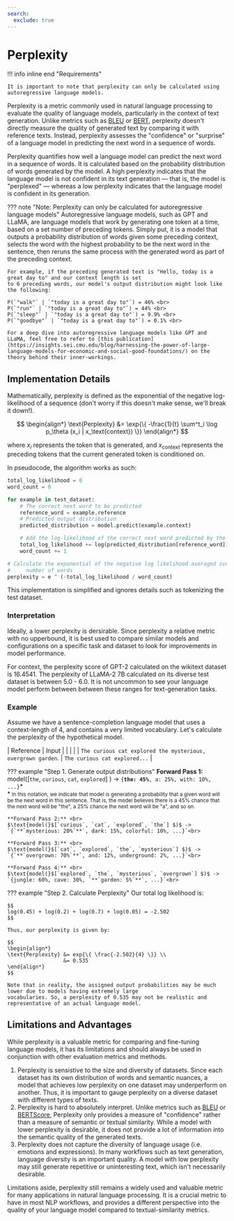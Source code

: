 ```yaml
---
search:
  exclude: true
---
```


# Perplexity

!!! info inline end "Requirements"

    It is important to note that perplexity can only be calculated using autoregressive language models.

Perplexity is a metric commonly used in natural language processing to evaluate the quality of language models,
particularly in the context of text generation. Unlike metrics such as [BLEU](bleu.md) or [BERT](bertscore.md),
perplexity doesn't directly measure the quality of generated text by comparing it with reference texts. Instead,
perplexity assesses the "confidence" or "surprise" of a language model in predicting the next word in a sequence of words.

Perplexity quantifies how well a language model can predict the next word in a sequence of words. It is calculated
based on the probability distribution of words generated by the model. A high perplexity indicates that the
language model is not confident in its text generation — that is, the model is "perplexed" — whereas a low
perplexity indicates that the language model is confident in its generation.

??? note "Note: Perplexity can only be calculated for autoregressive language models"
    Autoregressive language models, such as GPT and LLaMA, are language models that work by generating one token at a time, based on a set number of preceding tokens. Simply put, it is a model that outputs a probability distribution of words
    given some preceding context, selects the word with the highest probability to be the next word in the sentence,
    then reruns the same process with the generated word as part of the preceding context.

    For example, if the preceding generated text is "Hello, today is a great day to" and our context length is set
    to 6 preceding words, our model's output distribution might look like the following:

    P(`"walk"` | `"today is a great day to"`) = 46% <br>
    P(`"run"` | `"today is a great day to"`) = 44% <br>
    P(`"sleep"` | `"today is a great day to"`) = 9.9% <br>
    P(`"goodbye"` | `"today is a great day to"`) = 0.1% <br>

    For a deep dive into autoregressive language models like GPT and LLaMA, feel free to refer to [this publication](https://insights.sei.cmu.edu/blog/harnessing-the-power-of-large-language-models-for-economic-and-social-good-foundations/) on the theory behind their inner-workings.

## Implementation Details

Mathematically, perplexity is defined as the exponential of the negative log-likelihood of a sequence (don't worry
if this doesn't make sense, we'll break it down!).

$$
\begin{align*}
\text{Perplexity} &= \exp{\{ -\frac{1}{t} \sum^t_i \log p_\theta (x_i | x_\text{context}) \}}
\end{align*}
$$

where $x_i$ represents the token that is generated, and $x_\text{context}$ represents the preceding tokens that the
current generated token is conditioned on.

In pseudocode, the algorithm works as such:

``` py title="Perplexity Pseudocode"
total_log_likelihood = 0
word_count = 0

for example in test_dataset:
    # The correct next word to be predicted
    reference_word = example.reference
    # Predicted output distribution
    predicted_distribution = model.predict(example.context)

    # Add the log-likelihood of the correct next word predicted by the model.
    total_log_likelihood += log(predicted_distribution[reference_word])
    word_count += 1

# Calculate the exponential of the negative log likelihood averaged over the
#     number of words
perplexity = e ^ (-total_log_likelihood / word_count)
```

This implementation is simplified and ignores details such as tokenizing the test dataset.

### Interpretation

Ideally, a lower perplexity is dersirable. Since perplexity a relative metric with no upperbound, it is best used
to compare similar models and configurations on a specific task and dataset to look for improvements in model
performance.

For context, the perplexity score of GPT-2 calculated on the wikitext dataset is 16.4541. The perplexity of
LLaMA-2 7B calculated on its diverse test dataset is between 5.0 - 6.0. It is not uncommon to see your language
model perform between between these ranges for text-generation tasks.

### Example
Assume we have a sentence-completion language model that uses a context-length of 4, and contains a very limited
vocabulary. Let's calculate the perplexity of the hypothetical model.

| Reference | Input |
| | |
| `The curious cat explored the mysterious, overgrown garden`. | `The curious cat explored...` |

??? example "Step 1. Generate output distributions"
    **Forward Pass 1:** <br>
    $\text{model(}$[`the`, `curious`, `cat`, `explored`] $)$ -> `{`**`the: 45%`**`, a: 25%, with: 10%, ...}`\*<br>
    \*<small> In this notation, we indicate that model is generating a probability that a given word will be the
    next word in this sentence. That is, the model believes there is a 45% chance that the next word will be "the",
    a 25% chance the next word will be "a", and so on. </small>

    **Forward Pass 2:** <br>
    $\text{model(}$[`curious`, `cat`, `explored`, `the`] $)$ -> `{`**`mysterious: 20%`**`, dark: 15%, colorful: 10%, ...}`<br>

    **Forward Pass 3:** <br>
    $\text{model(}$[`cat`, `explored`, `the`, `mysterious`] $)$ -> `{`**`overgrown: 70%`**`, and: 12%, underground: 2%, ...}`<br>

    **Forward Pass 4:** <br>
    $\text{model(}$[`explored`, `the`, `mysterious`, `overgrown`] $)$ -> `{jungle: 60%, cave: 30%, `**`garden: 5%`**`, ...}`<br>

??? example "Step 2. Calculate Perplexity"
    Our total log likelihood is:

    $$
    log(0.45) + log(0.2) + log(0.7) + log(0.05) = -2.502
    $$

    Thus, our perplexity is given by:

    $$
    \begin{align*}
    \text{Perplexity} &= exp{\{ \frac{-2.502}{4} \}} \\
                      &= 0.535
    \end{align*}
    $$

    Note that in reality, the assigned output probabilities may be much lower due to models having extremely large
    vocabularies. So, a perplexity of 0.535 may not be realistic and representative of an actual language model.



## Limitations and Advantages

While perplexity is a valuable metric for comparing and fine-tuning language models, it has its limitations and
should always be used in conjunction with other evaluation metrics and methods.

1. Perplexity is sensistive to the size and diversity of datasets. Since each dataset has its own distribution of
words and semantic nuances, a model that achieves low perplexity on one dataset may underperform on another. Thus,
it is important to gauge perplexity on a diverse dataset with different types of texts.
2. Perplexity is hard to absolutely interpret. Unlike metrics such as [BLEU](bleu.md) or [BERTScore](bertscore.md),
Perplexity only provides a measure of "confidence" rather than a measure of semantic or textual similarity. While
a model with lower perplexity is desirable, it does not provide a lot of information into the semantic quality of
the generated texts.
3. Perplexity does not capture the diversity of language usage (i.e. emotions and expressions). In many workflows
such as text generation, language diversity is an important quality. A model with low perplexity may still generate
repetitive or uninteresting text, which isn't necessarily desirable.

Limitations aside, perplexity still remains a widely used and valuable metric for many applications in natural
language processing. It is a crucial metric to have in most NLP workflows, and provides a different perspective
into the quality of your language model compared to textual-similarity metrics.
